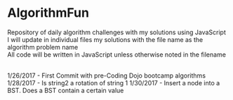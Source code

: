 # AlgorithmFun
Repository of daily algorithm challenges with my solutions using JavaScript<br>
I will update in individual files my solutions with the file name as the algorithm problem name<br>
All code will be written in JavaScript unless otherwise noted in the filename<br><br>

1/26/2017 - First Commit with pre-Coding Dojo bootcamp algorithms
1/28/2017 - Is string2 a rotation of string 1
1/30/2017 - Insert a node into a BST. Does a BST contain a certain value
